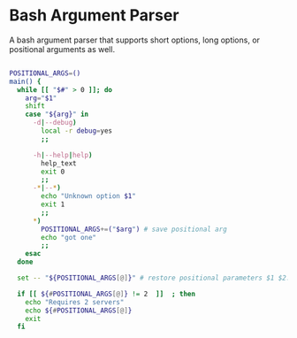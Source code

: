 # Bash Argument Parser

A bash argument parser that supports short options, long options, or 
positional arguments as well.

```bash

POSITIONAL_ARGS=()
main() {
  while [[ "$#" > 0 ]]; do
    arg="$1"
    shift
    case "${arg}" in
      -d|--debug)
        local -r debug=yes
        ;;

      -h|--help|help)
        help_text
        exit 0
        ;;
      -*|--*)
        echo "Unknown option $1"
        exit 1
        ;;
      *)
        POSITIONAL_ARGS+=("$arg") # save positional arg
        echo "got one"
        ;;
    esac
  done

  set -- "${POSITIONAL_ARGS[@]}" # restore positional parameters $1 $2...etc

  if [[ ${#POSITIONAL_ARGS[@]} != 2  ]]  ; then
    echo "Requires 2 servers"
    echo ${#POSITIONAL_ARGS[@]}
    exit
  fi


```
